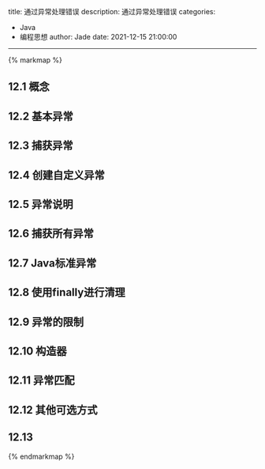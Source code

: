 title: 通过异常处理错误
description: 通过异常处理错误
categories: 
  - Java
  - 编程思想
author: Jade
date: 2021-12-15 21:00:00
---


{% markmap %}

## 12.1 概念

## 12.2 基本异常

## 12.3 捕获异常

## 12.4 创建自定义异常

## 12.5 异常说明

## 12.6 捕获所有异常

## 12.7 Java标准异常

## 12.8 使用finally进行清理

## 12.9 异常的限制

## 12.10 构造器

## 12.11 异常匹配

## 12.12 其他可选方式

## 12.13


{% endmarkmap %}